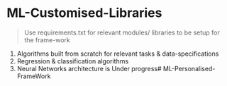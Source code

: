 # ML-Customised-Libraries


> Use requirements.txt for relevant modules/ libraries to be setup for the frame-work


1. Algorithms built from scratch for relevant tasks & data-specifications
2. Regression & classification algorithms 
3. Neural Networks architecture is Under progress# ML-Personalised-FrameWork
